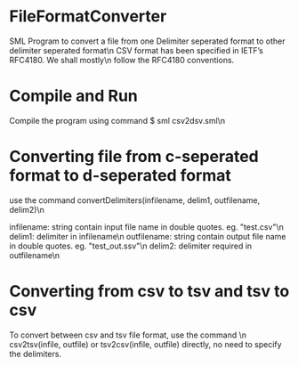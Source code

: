 # FileFormatConverter
SML Program to convert a file from one Delimiter seperated format to other delimiter seperated format\n
CSV format has been specified in IETF’s RFC4180. We shall mostly\n
follow the RFC4180 conventions.

# Compile and Run
Compile the program using command $ sml csv2dsv.sml\n

# Converting file from c-seperated format to d-seperated format
use the command convertDelimiters(infilename, delim1, outfilename, delim2)\n

infilename: string contain input file name in double quotes. eg. "test.csv"\n
delim1: delimiter in infilename\n
outfilename: string contain output file name in double quotes. eg. "test_out.ssv"\n
delim2: delimiter required in outfilename\n

# Converting from csv to tsv and tsv to csv
To convert between csv and tsv file format, use the command \n
csv2tsv(infile, outfile) or tsv2csv(infile, outfile) directly, no need to specify the delimiters.
